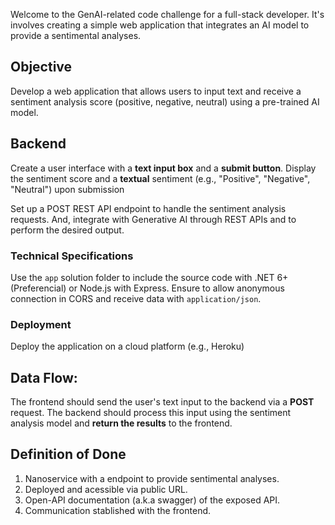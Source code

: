 Welcome to the GenAI-related code challenge for a full-stack developer. It's involves creating a simple web application that integrates an AI model to provide a sentimental analyses. 

## Objective
Develop a web application that allows users to input text and receive a sentiment analysis score (positive, negative, neutral) using a pre-trained AI model.

## Backend
Create a user interface with a **text input box** and a **submit button**.
Display the sentiment score and a **textual** sentiment (e.g., "Positive", "Negative", "Neutral") upon submission

Set up a POST REST API endpoint to handle the sentiment analysis requests. And, integrate with Generative AI through REST APIs and to perform the desired output.

### Technical Specifications
Use the `app` solution folder to include the source code with .NET 6+ (Preferencial) or Node.js with Express.
Ensure to allow anonymous connection in CORS and receive data with `application/json`.

### Deployment
Deploy the application on a cloud platform (e.g., Heroku)

## Data Flow:
The frontend should send the user's text input to the backend via a **POST** request.
The backend should process this input using the sentiment analysis model and **return the results** to the frontend.

## Definition of Done
1. Nanoservice with a endpoint to provide sentimental analyses.
2. Deployed and acessible via public URL.
3. Open-API documentation (a.k.a swagger) of the exposed API.
4. Communication stablished with the frontend.
